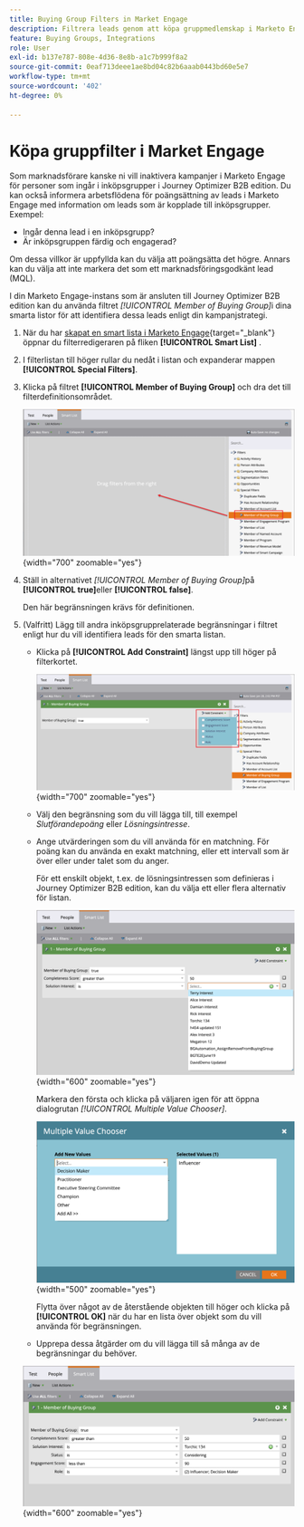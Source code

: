 ```yaml
---
title: Buying Group Filters in Market Engage
description: Filtrera leads genom att köpa gruppmedlemskap i Marketo Engage Smart Lists med begränsningar som fullständighetspoäng för att optimera kampanjer och poängsättning av leads.
feature: Buying Groups, Integrations
role: User
exl-id: b137e787-808e-4d36-8e8b-a1c7b999f8a2
source-git-commit: 0eaf713deee1ae8bd04c82b6aaab0443bd60e5e7
workflow-type: tm+mt
source-wordcount: '402'
ht-degree: 0%

---
```


# Köpa gruppfilter i Market Engage

Som marknadsförare kanske ni vill inaktivera kampanjer i Marketo Engage för personer som ingår i inköpsgrupper i Journey Optimizer B2B edition. Du kan också informera arbetsflödena för poängsättning av leads i Marketo Engage med information om leads som är kopplade till inköpsgrupper. Exempel:

* Ingår denna lead i en inköpsgrupp?
* Är inköpsgruppen färdig och engagerad?

Om dessa villkor är uppfyllda kan du välja att poängsätta det högre. Annars kan du välja att inte markera det som ett marknadsföringsgodkänt lead (MQL).

I din Marketo Engage-instans som är ansluten till Journey Optimizer B2B edition kan du använda filtret _[!UICONTROL Member of Buying Group]_&#x200B;i dina smarta listor för att identifiera dessa leads enligt din kampanjstrategi.

1. När du har [skapat en smart lista i Marketo Engage](https://experienceleague.adobe.com/sv/docs/marketo/using/product-docs/core-marketo-concepts/smart-lists-and-static-lists/creating-a-smart-list/create-a-smart-list){target="_blank"} öppnar du filterredigeraren på fliken **[!UICONTROL Smart List]** .

1. I filterlistan till höger rullar du nedåt i listan och expanderar mappen **[!UICONTROL Special Filters]**.

1. Klicka på filtret **[!UICONTROL Member of Buying Group]** och dra det till filterdefinitionsområdet.

   ![Lägg till medlemmen i filtret Buying Group i den smarta listan](./assets/me-member-of-buying-group-filter-add.png){width="700" zoomable="yes"}

1. Ställ in alternativet _[!UICONTROL Member of Buying Group]_&#x200B;på&#x200B;**[!UICONTROL true]**&#x200B;eller **[!UICONTROL false]**.

   Den här begränsningen krävs för definitionen.

1. (Valfritt) Lägg till andra inköpsgrupprelaterade begränsningar i filtret enligt hur du vill identifiera leads för den smarta listan.

   * Klicka på **[!UICONTROL Add Constraint]** längst upp till höger på filterkortet.

     ![Välj en annan begränsning](./assets/me-member-of-buying-group-filter-add-constraint.png){width="700" zoomable="yes"}

   * Välj den begränsning som du vill lägga till, till exempel _Slutförandepoäng_ eller _Lösningsintresse_.

   * Ange utvärderingen som du vill använda för en matchning. För poäng kan du använda en exakt matchning, eller ett intervall som är över eller under talet som du anger.

     För ett enskilt objekt, t.ex. de lösningsintressen som definieras i Journey Optimizer B2B edition, kan du välja ett eller flera alternativ för listan.

     ![Välj ett värde för begränsningen i listan](./assets/me-member-of-buying-group-filter-constraint-list.png){width="600" zoomable="yes"}

     Markera den första och klicka på väljaren igen för att öppna dialogrutan _[!UICONTROL Multiple Value Chooser]_.

     ![Välj flera värden för begränsningen](./assets/me-member-of-buying-group-filter-constraint-multiple-value.png){width="500" zoomable="yes"}

     Flytta över något av de återstående objekten till höger och klicka på **[!UICONTROL OK]** när du har en lista över objekt som du vill använda för begränsningen.

   * Upprepa dessa åtgärder om du vill lägga till så många av de begränsningar du behöver.

   ![Medlem i Buying Group-filter med flera begränsningar](./assets/me-member-of-buying-group-filter-constraints-complete.png){width="600" zoomable="yes"}
